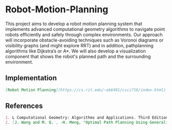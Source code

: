 # Robot-Motion-Planning
This project aims to develop a robot motion planning system that implements advanced computational geometry algorithms to navigate point robots efficiently and safely through complex environments. 
Our approach will incorporate obstacle-avoiding
techniques such as Voronoi diagrams or visibility graphs (and might explore RRT) and in addition, pathplanning algorithms like Dijkstra’s or A*. We will also develop a visualization component that shows the
robot's planned path and the surrounding environment.

## Implementation
```markdown
[Robot Motion Planning](https://cs.rit.edu/~ak6491/csci716/index.html)
````

## References
```markdown
1. L Computational Geometry: Algorithms and Applications. Third Edition. By Mark de Berg, Otfried Cheong, Marc van Kreveld, Mark Overmars. – Chapter 13
2. [J. Wang and M. Q. . -H. Meng, "Optimal Path Planning Using Generalized Voronoi Graph and Multiple Potential Functions," in IEEE Transactions on Industrial Electronics, vol. 67, no. 12, pp. 10621-10630, Dec. 2020, doi: 10.1109/TIE.2019.2962425.](https://ieeexplore.ieee.org/document/8948325)
````

